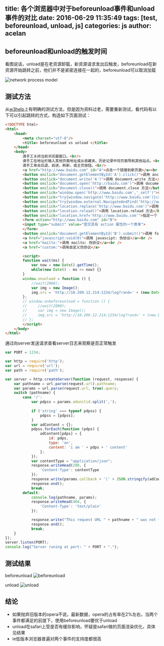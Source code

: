 title: 各个浏览器中对于beforeunload事件和unload事件的对比
date: 2016-06-29 11:35:49
tags: [test, beforeunload, unload, js]
categories: js
author: acelan
---

## beforeunload和unload的触发时间
看图说话，unload是在老资源卸载，新资源请求发出后触发，beforeunload在新资源开始跳转之前，他们并不是紧密连接在一起的，beforeunload可以取消加载

![network process model](./processingmodel.jpg)

## 测试方法
从[w3help](http://www.w3help.org/zh-cn/causes/SD9026)上有明确的测试方法，但是因为资料过老，需要重新测试，看代码有以下可以引起跳转的方式，构造如下页面测试：
```html
<!DOCTYPE html>
<html>
    <head>
        <meta charset="utf-8"/>
        <title> beforeunload vs unload </title>
    </head>
    <body>
        请手工关闭当前浏览器窗口。<br/>
        请手工在地址栏输入其他页面地址或从收藏夹、历史记录中将页面导航其他站点。<br/>
        请手工单击后退，前进，刷新，或主页按钮。<br/>
        <a href="http://www.baidu.com" id="A">点击一个链接到新页面</a><br />
        <button onclick="document.getElementById('A').click()">调用 anchor.click 方法</button><br />
        <button onclick="document.write('A')">调用 document.write 方法</button><br />
        <button onclick="document.open('http://baidu.com')">调用 document.open 方法</button><br />
        <button onclick="document.close()">调用 document.close 方法</button><br />
        <button onclick="window.open('http://www.baidu.com','_self')">调用 window.open方法，窗口名称设置值为 _self</button><br />
        <button onclick="try{window.navigate('http://www.baidu.com')}catch(e){alert('不支持此方法')}">调用 window.navigate 方法</button><br />
        <button onclick="try{window.external.NavigateAndFind('http://www.baidu.com','','')}catch(e){alert('不支持此方法')}">调用 NavigateAndFind 方法</button><br />
        <button onclick="location.replace('http://www.baidu.com')">调用 location.replace 方法</button><br />
        <button onclick="location.reload()">调用 location.reload 方法</button><br />
        <button onclick="location.href='http://www.baidu.com'">指定一个 location.href 属性的新值</button><br />
        <form action="http://www.baidu.com" id="B">
        <input type="submit" value="提交具有 action 属性的一个表单">
        </form>
        <button onclick="document.getElementById('B').submit()">调用 form.submit 方法</button><br />
        <a href="javascript:void(0)">调用 javascipt: 伪协议</a><br />
        <a href="mailto:">调用 mailto: 伪协议</a><br />
        <a href="custom:">调用自定义伪协议</a>

        <script>
        function wait(ms) {
            var now = new Date().getTime();
            while(new Date() - ms <= now) {}
        }
        window.onunload = function () {
            //wait(2000);
            var img = new Image();
            img.src = 'http://10.209.12.214:1234/log?rand=' + (new Date()).getTime() + '&a=' + navigator.userAgent;
        };
        // window.onbeforeunload = function () {
        //     //wait(2000);
        //     var img = new Image();
        //     img.src = 'http://10.209.12.214:1234/log?rand=' + (new Date()).getTime() + '&a=' + navigator.userAgent;
        // };
        </script>
    </body>
</html>
```

通过向server发送请求查看server日志来观察是否正常触发
```javascript
var PORT = 1234;

var http = require('http');
var url = require('url');
var path = require('path');

var server = http.createServer(function (request, response) {
    var pathname = url.parse(request.url).pathname;
    var params = url.parse(request.url, true).query;
    switch (pathname) {
        case '/':
            var pdpss = params.adunitid.split(',');
            
            if ('string' === typeof pdpss) {
                pdpss = [pdpss];
            }
            var adContent = {};
            pdpss.forEach(function (pdps) {
                adContent[pdps] = {
                    id: pdps,
                    type: 'an',
                    content: 'i am ' + pdps + ' content'
                };
            });
            var contentType = "application/json";
            response.writeHead(200, {
                'Content-Type': contentType
            });
            response.write(params.callback + '(' + JSON.stringify(adContent) + ')');
            response.end();
            break;
        default:
            console.log(pathname, params);
            response.writeHead(404, {
                'Content-Type': 'text/plain'
            });

            response.write("This request URL " + pathname + " was not found on this server.");
            response.end();
            break;
    }
});
server.listen(PORT);
console.log("Server runing at port: " + PORT + ".");
```

## 测试结果

beforeunload
![beforeunload](./beforeunload.png)

unload
![unload](./unload.png)

## 结论
* 如果抛弃旧版本的opera不说，最新数据，opera的占有率在2%左右，当两个事件都满足的前提下，使用beforeunload要优于unload
* unload在safari上受是否有缓存影响，怀疑是safari做的页面渲染优化，具体见结果
* ie低版本浏览器普遍对两个事件的支持度都很高



